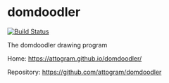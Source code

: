 domdoodler
==========

[![Build Status](https://travis-ci.org/attogram/domdoodler.svg?branch=master)](https://travis-ci.org/attogram/domdoodler)

The domdoodler drawing program

Home: https://attogram.github.io/domdoodler/

Repository: https://github.com/attogram/domdoodler

